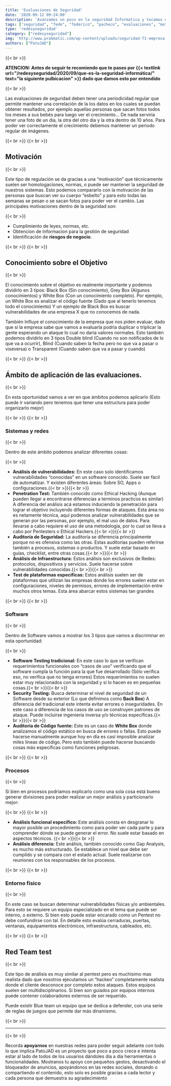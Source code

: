 ```yaml
---
title: 'Evaluaciones de Seguridad'
date: '2020-09-12 09:24:00'
description: 'Avanzamos un poco en la seguridad Informatica y tocamos el tema de Evaluaciones'
tags: ["seguridad", "fede", "federico", "pacheco", "evaluaciones", "motivacion"]
type: 'redesyseguridad'
category: ["redesyseguridad"]
img: 'http://www.prakmatic.com/wp-content/uploads/seguridad-TI-empresa.jpg'
authors: ["PatoJAD"]
---
```


{{< br >}}

**ATENCION: Antes de seguir te recomiendo que te pases por {{< textlink url="/redesyseguridad/2020/09/que-es-la-seguridad-informática/" text="la siguiente pulbicacion" >}} dado que damos esto por entendido**

{{< br >}}

Las evaluaciones de seguridad deben tener una periodicidad regular que permite mantener una correlación de la los datos en los cuales se puedan obtener resultados, por ejemplo aquellas personas que sacan fotos todos los meses a sus bebés para luego ver el crecimiento… De nada serviría tener una foto de un dia, la otra del otro dia y la otra dentro de 10 años. Para poder ver correctamente el crecimiento debemos mantener un periodo regular de imágenes.

{{< br >}}
{{< br >}}

## Motivación

{{< br >}}

Este tipo de regulación se da gracias a una “motivación” que técnicamente suelen ser homologaciones, normas, o puede ser mantener la seguridad de nuestros sistemas. Esto podemos compararlo con la motivación de las personas que buscan ver su cuerpo “esbelto” y para esto todas las semanas se pesan o se sacan fotos para poder ver el cambio. Las principales motivaciones dentro de la seguridad son:

{{< br >}}

* Cumplimiento de leyes, normas, etc.
* Obtencion de Informacion para la gestión de seguridad
* Identificación de **riesgos de negocio**.

{{< br >}}
{{< br >}}

## Conocimiento sobre el Objetivo

{{< br >}}

El conocimiento sobre el objetivo es realmente importante y podemos dividirlo en 3 tipos: Black Box (Sin conocimiento), Grey Box (Algunos conocimientos) y White Box (Con un conocimiento completo). Por ejemplo, un White Box es analizar el código fuente (Dado que al tenerlo tenemos todo el conocimiento) Y un ejemplo de Black Box es buscar vulnerabilidades de una empresa X que no conocemos de nada.

También Influye el conocimiento de la empresa que nos piden evaluar, dado que si la empresa sabe que vamos a evaluarla podría duplicar o triplicar la gente esperando un ataque lo cual no daría valores normales. Esto también podemos dividirlo en 3 tipos Double blind (Cuando no son notificados de lo que va a ocurrir), Blind (Cuando saben la fecha pero no que va a pasar o viseversa) o Transparent (Cuando saben que va a pasar y cuando)

{{< br >}}
{{< br >}}

## Ámbito de aplicación de las evaluaciones.

{{< br >}}

En esta oportunidad vamos a ver en que ámbitos podemos aplicarlo (Esto puede ir variando pero tenemos que tener una estructura para poder organizarlo mejor)

{{< br >}}
{{< br >}}

### Sistemas y redes

{{< br >}}

Dentro de este ámbito podemos analizar diferentes cosas:

{{< br >}}

* **Análisis de vulnerabilidades:** En este caso solo identificamos vulnerabilidades “conocidas” en un software conocido. Suele ser fácil de automatizar. Y existen diferentes áreas: Sobre SO, Apps o configuraciones.{{< br >}}{{< br >}}
* **Penetration Test:** También conocido como Ethical Hacking (Aunque pueden llegar a encontrarse diferencias a terminos practicos es similar) A diferencia del análisis acá estamos induciendo la penetración para lograr el objetivo incluyendo diferentes formas de ataques. Esta área no es netamente técnica, aquí podemos analizar vulnerabilidades que se generan por las personas, por ejemplo, el mal uso de datos. Para llevarse a cabo requiere el uso de una metodología, por lo cual se lleva a cabo por Pentesters o Ethical Hackers.{{< br >}}{{< br >}}
* **Auditoría de Seguridad:** La auditoría se diferencia principalmente porque no es ofensiva como las otras. Estas auditorías pueden referirse también a procesos, sistemas o productos. Y suele estar basado en guías, checklist, entre otras cosas.{{< br >}}{{< br >}}
* **Análisis de Infraestructura:** Estos análisis son exclusivos de Redes: protocolos, dispositivos y servicios. Suele hacerse sobre vulnerabilidades conocidas.{{< br >}}{{< br >}}
* **Test de plataformas específicas:**  Estos análisis suelen ser de plataformas que utilizan las empresas donde los errores suelen estar en configuraciones, niveles de permisos, errores de implementación entre muchos otros temas. Esta área abarcar estos sistemas tan grandes

{{< br >}}
{{< br >}}

### Software

{{< br >}}

Dentro de Software vamos a mostrar los 3 tipos que vamos a discriminar en esta oportunidad:

{{< br >}}

* **Software Testing tradicional:** En este caso lo que se verifican requerimientos funcionales con “casos de uso” verificando que el software cumpla la función para la que fue desarrollado (Sólo verifica eso, no verifica que no tenga errores) Estos requerimientos no suelen estar muy relacionados con la seguridad y si lo hacen es en pequeñas cosas.{{< br >}}{{< br >}}
* **Security Testing:** Busca determinar el nivel de seguridad de un Software desde su exterior (Lo que definimos como **Back Box**) A diferencia del tradicional este intenta evitar errores o inseguridades. En este caso a diferencia de los casos de uso se construyen patrones de ataque. Puede incluirse ingeniería inversa y/o técnicas específicas.{{< br >}}{{< br >}}
* **Auditoría de Código fuente:** Este es un caso de **White Box** donde analizamos el código estático en busca de errores o fallas. Esto puede hacerse manualmente aunque hoy en día es casi imposible analizar miles líneas de código. Pero esto también puede hacerse buscando cosas más específicas como funciones peligrosas.

{{< br >}}
{{< br >}}

### Procesos

{{< br >}}

Si bien en procesos podríamos explicarlo como una sola cosa está bueno generar divisiones para poder realizar un mejor análisis y particionarlo mejor:

{{< br >}}
{{< br >}}

* **Análisis funcional específico:** Este análisis consta en desgranar lo mayor posible un procedimiento como para poder ver cada parte y para comprender dónde se puede generar el error. No suele estar basado en aspectos técnicos. {{< br >}}{{< br >}}
* **Análisis diferencia:** Este análisis, también conocido como Gap Analysis, es mucho más estructurado. Se establece un nivel que debe ser cumplido y se compara con el estado actual. Suele realizarse con reuniones con los responsables de los procesos.

{{< br >}}
{{< br >}}

### Entorno físico

{{< br >}}

En este caso se buscan determinar vulnerabilidades físicas y/o ambientales. Para esto se requiere un equipo especializado en el tema que puede ser interno, o externo. Si bien esto puede estar encarado como un Pentest no debe confundirse con tal. En detalle esto evalúa cerraduras, puertas, ventanas, equipamentos electrónicos, infraestructura, cableados, etc.

{{< br >}}
{{< br >}}

## Red Team test

{{< br >}}

Este tipo de análisis es muy similar al pentest pero es muchisimo mas realista dado que nosotros ejecutamos un “hackeo” completamente realista donde el cliente desconoce por completo estos ataques. Estos equipos suelen ser multidisciplinarios. Si bien son guiados por equipos internos puede contener colaboradores externos de ser requerido.

Puede existir Blue team un equipo que se dedica a defender, con una serie de reglas de juegos que permite dar más dinamismo.

{{< br >}}

---

{{< br >}}

Recorda **apoyarnos** en nuestras redes para poder seguir adelante con todo lo que implica PatoJAD es un proyecto que poco a poco crece e intenta estar al lado de todos de los usuarios dándoles dia a dia herramientas o funcionalidades. Mostranos tu apoyo con pequeños gestos, desactivando el bloqueador de anuncios, apoyándonos en las redes sociales, donando o compartiendo el contenido, esto solo es posible gracias a cada lector y cada persona que demuestra su agradecimiento
